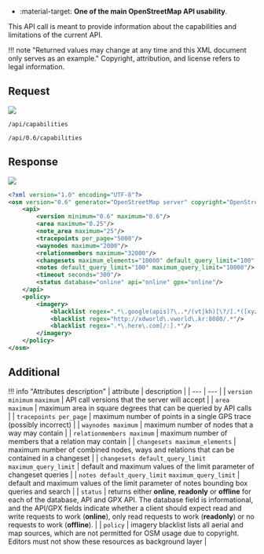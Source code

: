 <div class="grid cards" markdown>

- :material-target: **One of the main OpenStreetMap API usability**.

</div>

This API call is meant to provide information about the capabilities and limitations of the current API.

!!! note "Returned values may change at any time and this XML document only serves as an example."
    Copyright, attribution, and license refers to legal information.

## Request

![](https://img.shields.io/badge/GET-green)

```
/api/capabilities
```

```
/api/0.6/capabilities
```

## Response

![](https://img.shields.io/badge/Response-200%20OK-brightgreen)

``` xml linenums="1" hl_lines="4-21"
<?xml version="1.0" encoding="UTF-8"?>
<osm version="0.6" generator="OpenStreetMap server" copyright="OpenStreetMap and contributors" attribution="https://www.openstreetmap.org/copyright" license="https://opendatacommons.org/licenses/odbl/1-0/">
	<api>
		<version minimum="0.6" maximum="0.6"/>
		<area maximum="0.25"/>
		<note_area maximum="25"/>
		<tracepoints per_page="5000"/>
		<waynodes maximum="2000"/>
		<relationmembers maximum="32000"/>
		<changesets maximum_elements="10000" default_query_limit="100" maximum_query_limit="100"/>
		<notes default_query_limit="100" maximum_query_limit="10000"/>
		<timeout seconds="300"/>
		<status database="online" api="online" gpx="online"/>
	</api>
	<policy>
		<imagery>
			<blacklist regex=".*\.google(apis)?\..*/(vt|kh)[\?/].*([xyz]=.*){3}.*"/>
			<blacklist regex="http://xdworld\.vworld\.kr:8080/.*"/>
			<blacklist regex=".*\.here\.com[/:].*"/>
		</imagery>
	</policy>
</osm>
```

## Additional

!!! info "Attributes description"
| attribute | description |
| --- | --- |
    | `version minimum` `maximum` | API call versions that the server will accept |
| `area maximum` | maximum area in square degrees that can be queried by API calls |
    | `tracepoints per_page` | maximum number of points in a single GPS trace (possibly incorrect) |
    | `waynodes maximum`                                     | maximum number of nodes that a way may contain                                                                                                                                                                                                                                                                                                                                                             |
    | `relationmembers maximum`                              | maximum number of members that a relation may contain                                                                                                                                                                                                                                                                                                                                                      |
    | `changesets maximum_elements`                          | maximum number of combined nodes, ways and relations that can be contained in a changeset                                                                                                                                                                                                                                                                                                                  |
    | `changesets default_query_limit` `maximum_query_limit` | default and maximum values of the limit parameter of changeset queries                                                                                                                                                                                                                                                                                                                                     |
    | `notes default_query_limit` `maximum_query_limit`      | default and maximum values of the limit parameter of notes bounding box queries and search <!--nagromadzenie rzeczowników-->                                                                                                                                                                                                                                                                               |
    | `status`                                               | returns either **online**, **readonly** or **offline** for each of the database, API and GPX API. The database field is informational, and the API/GPX fields indicate whether a client should expect read and write requests to work (**online**), only read requests to work (**readonly**) or no requests to work (**offline**). <!--tutaj masz wartości oznaczone pogrubieniem. Ustal jeden schemat--> |
    | `policy`                                               | imagery blacklist lists all aerial and map sources, which are not permitted for OSM usage due to copyright. Editors must not show these resources as background layer                                                                                                                                                                                                                                      |
